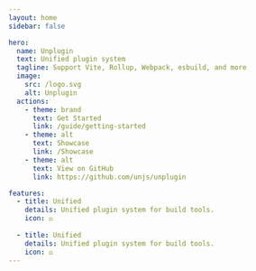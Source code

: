 ```yaml
---
layout: home
sidebar: false

hero:
  name: Unplugin
  text: Unified plugin system
  tagline: Support Vite, Rollup, Webpack, esbuild, and more
  image:
    src: /logo.svg
    alt: Unplugin
  actions:
    - theme: brand
      text: Get Started
      link: /guide/getting-started
    - theme: alt
      text: Showcase
      link: /Showcase
    - theme: alt
      text: View on GitHub
      link: https://github.com/unjs/unplugin

features:
  - title: Unified
    details: Unified plugin system for build tools.
    icon: ⚖️
    
  - title: Unified
    details: Unified plugin system for build tools.
    icon: ⚖️
---
```


<script setup>
import Home from './.vitepress/components/Home.vue'
</script>

<Home />
